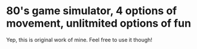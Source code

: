 # 80's game simulator, 4 options of movement, unlitmited options of fun 
Yep, this is original work of mine. Feel free to use it though!
